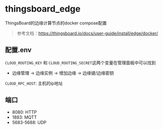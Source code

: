 # thingsboard_edge

ThingsBoard的边缘计算节点的docker compose配置
> 参考文档：https://thingsboard.io/docs/user-guide/install/edge/docker/

## 配置.env

`CLOUD_ROUTING_KEY` 和 `CLOUD_ROUTING_SECRET`这两个变量在管理面板中可以找到
- 边缘管理 -> 边缘实例 -> 增加边缘 -> 边缘键/边缘密钥

`CLOUD_RPC_HOST`: 主机的ip地址

## 端口

- 8080: HTTP
- 1883: MQTT
- 5683-5688: UDP